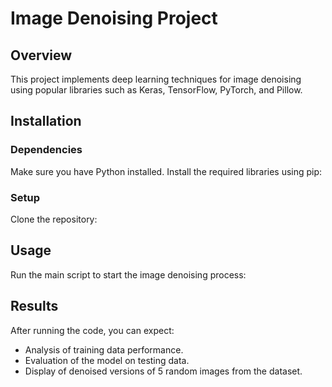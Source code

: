 # Image Denoising Project

## Overview
This project implements deep learning techniques for image denoising using popular libraries such as Keras, TensorFlow, PyTorch, and Pillow.

## Installation
### Dependencies
Make sure you have Python installed. Install the required libraries using pip:

### Setup
Clone the repository:

## Usage
Run the main script to start the image denoising process:

## Results
After running the code, you can expect:
- Analysis of training data performance.
- Evaluation of the model on testing data.
- Display of denoised versions of 5 random images from the dataset.



